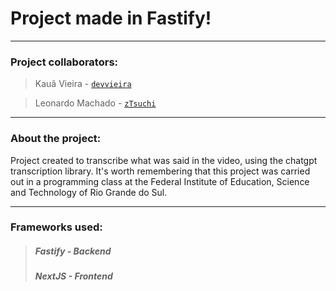 # Project made in Fastify!
----

### Project collaborators:

> Kauã Vieira - [`devvieira`](https://github.com/devvieiira)

> Leonardo Machado - [`zTsuchi`](https://github.com/zTsuchi)

----

### About the project:

Project created to transcribe what was said in the video, using the chatgpt transcription library. It's worth remembering that this project was carried out in a programming class at the Federal Institute of Education, Science and Technology of Rio Grande do Sul.

----

### Frameworks used:

> ##### Fastify - Backend
> ##### NextJS - Frontend